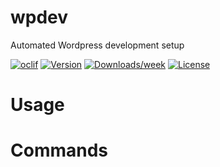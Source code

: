 wpdev
=====

Automated Wordpress development setup

[![oclif](https://img.shields.io/badge/cli-oclif-brightgreen.svg)](https://oclif.io)
[![Version](https://img.shields.io/npm/v/wpdev.svg)](https://npmjs.org/package/wpdev)
[![Downloads/week](https://img.shields.io/npm/dw/wpdev.svg)](https://npmjs.org/package/wpdev)
[![License](https://img.shields.io/npm/l/wpdev.svg)](https://github.com/joewebber/wpdev/blob/master/package.json)

<!-- toc -->
# Usage
<!-- usage -->
# Commands
<!-- commands -->
